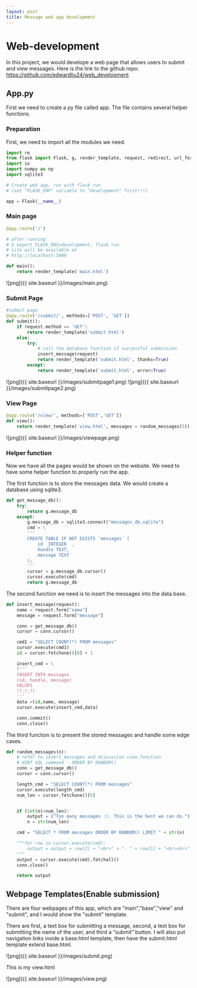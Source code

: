 ```yaml
---
layout: post
title: Message web app development
---
```



# Web-development

In this project, we would develope a web page that allows users to submit and view messages. Here is the link to the github repo: https://github.com/edwardliu24/web_development

## App.py

First we need to create a py file called app. The file contains several helper functions.

### Preparation

First, we need to import all the modules we need.


```python
import re
from flask import Flask, g, render_template, request, redirect, url_for,abort
import io
import numpy as np
import sqlite3
```


```python
# Create web app, run with flask run
# (set "FLASK_ENV" variable to "development" first!!!)

app = Flask(__name__)
```

### Main page


```python
@app.route('/')

# after running
# $ export FLASK_ENV=development; flask run
# site will be available at 
# http://localhost:5000

def main():
    return render_template('main.html')
```
![png]({{ site.baseurl }}/images/main.png)

### Submit Page


```python
#submit page
@app.route('/submit/', methods=['POST', 'GET'])
def submit():
    if request.method == 'GET':
        return render_template('submit.html')
    else:
        try:
            # call the database function if successful submission
            insert_message(request)
            return render_template('submit.html', thanks=True)
        except:
            return render_template('submit.html', error=True)
```
![png]({{ site.baseurl }}/images/submitpage1.png)
![png]({{ site.baseurl }}/images/submitpage2.png)

### View Page


```python
@app.route('/view/', methods=['POST','GET'])
def view():
    return render_template('view.html', messages = random_messages(5))
```
![png]({{ site.baseurl }}/images/viewpage.png)

### Helper function

Now we have all the pages would be shown on the website. We need to have some helper function to properly run the app.

The first function is to store the messages data. We would create a database using sqlite3.


```python
def get_message_db():
    try:
        return g.message_db
    except:
        g.message_db = sqlite3.connect("messages_db.sqlite")
        cmd = \
        '''
        CREATE TABLE IF NOT EXISTS `messages` (
            id  INTEGER  ,
            handle TEXT,
            message TEXT
        );
        '''
        cursor = g.message_db.cursor()
        cursor.execute(cmd)
        return g.message_db
```

The second function we need is to insert the messages into the data base.


```python
def insert_message(request):
    name = request.form["name"]
    message = request.form["message"]

    conn = get_message_db()
    cursor = conn.cursor()

    cmd1 = "SELECT COUNT(*) FROM messages"
    cursor.execute(cmd1)
    id = cursor.fetchone()[0] + 1

    insert_cmd = \
    f'''
    INSERT INTO messages 
    (id, handle, message)
    VALUES
    (?,?,?)
    '''
    data =(id,name, message)
    cursor.execute(insert_cmd,data)

    conn.commit()
    conn.close()
```

The third function is to present the stored messages and handle some edge cases.


```python
def random_messages(n):
    # refer to insert_messages and discussion view function 
    # HINT SQL command - ORDER BY RANDOM()
    conn = get_message_db()
    cursor = conn.cursor()

    length_cmd = "SELECT COUNT(*) FROM messages"
    cursor.execute(length_cmd)
    num_len = cursor.fetchone()[0]


    if (int(n)>num_len):
        output = ("Too many messages :(. This is the best we can do.")
        n = str(num_len) 

    cmd = "SELECT * FROM messages ORDER BY RANDOM() LIMIT " + str(n)

    """for row in cursor.execute(cmd): 
        output = output + row[2] + "<br>" + "- " + row[1] + "<br><br>"
    """
    output = cursor.execute(cmd).fetchall()
    conn.close()

    return output
```

## Webpage Templates(Enable submission)

There are four webpages of this app, which are "main","base","view" and "submit", and I would show the "submit" template.

There are first, a text box for submitting a message, second, a text box for submitting the name of the user, and third a “submit” button.
I will also put navigation links inside a base.html template, then have the submit.html template extend base.html.

![png]({{ site.baseurl }}/images/submit.png)

This is my view.html

![png]({{ site.baseurl }}/images/view.png)